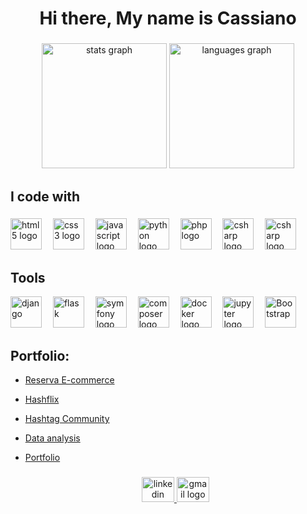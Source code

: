 <h1 align="center">Hi there, My name is Cassiano</h1>

###

<div align="center">
  <img src="https://github-readme-stats.vercel.app/api?username=CassianoOliveira23&hide_title=false&hide_rank=false&show_icons=true&include_all_commits=true&count_private=true&disable_animations=false&theme=great-gatsby&locale=en&hide_border=false&order=1" height="200" alt="stats graph"/>
  <img src="https://github-readme-stats.vercel.app/api/top-langs?username=CassianoOliveira23&locale=en&hide_title=false&layout=compact&card_width=320&langs_count=15&theme=great-gatsby&hide_border=false&order=2" height="200" alt="languages graph"  />

</div>

###

<p align="left"></p>

###

<h2 align="left">I code with</h2>

###

<div align="left">
  <img src="https://cdn.jsdelivr.net/gh/devicons/devicon/icons/html5/html5-original.svg" width="50" height="50" alt="html5 logo"  />
  <img width="10" />
  <img src="https://cdn.jsdelivr.net/gh/devicons/devicon/icons/css3/css3-original.svg" width="50" height="50" alt="css3 logo"  />
  <img width="10" />
  <img src="https://cdn.jsdelivr.net/gh/devicons/devicon/icons/javascript/javascript-original.svg" width="50" height="50" alt="javascript logo"  />
  <img width="10" />
  <img src="https://cdn.jsdelivr.net/gh/devicons/devicon/icons/python/python-original.svg" width="50" height="50" alt="python logo"  />
  <img width="10" />
  <img src="https://cdn.jsdelivr.net/gh/devicons/devicon/icons/php/php-original.svg" width="50" height="50" alt="php logo"  />
  <img width="10" />
  <img src="https://cdn.jsdelivr.net/gh/devicons/devicon/icons/csharp/csharp-original.svg" width="50" height="50" alt="csharp logo"  />
  <img width="10" />
  <img src="https://cdn.jsdelivr.net/gh/devicons/devicon/icons/c/c-original.svg" width="50" height="50" alt="csharp logo"  />

</div>

###

<h2 align="left">Tools</h2>
<div align="left">
  <img src="https://cdn.worldvectorlogo.com/logos/django.svg" alt="django" width="50" height="50"/>
  <img width="10" />
  <img src="https://www.vectorlogo.zone/logos/pocoo_flask/pocoo_flask-icon.svg" alt="flask" width="50" height="50"/> 
  <img width="10" />
  <img src="https://cdn.jsdelivr.net/gh/devicons/devicon/icons/symfony/symfony-original.svg" width="50" height="50" alt="symfony logo"  />
  <img width="10" />
  <img src="https://cdn.jsdelivr.net/gh/devicons/devicon/icons/composer/composer-original.svg" width="50" height="50" alt="composer logo"  />
  <img width="10" />
  <img src="https://cdn.jsdelivr.net/gh/devicons/devicon/icons/docker/docker-original.svg" width="50" height="50" alt="docker logo"  />
  <img width="10" />
  <img src="https://cdn.jsdelivr.net/gh/devicons/devicon/icons/jupyter/jupyter-original.svg" width="50" height="50" alt="jupyter logo"  />
  <img width="10" />
  <img   width="50" height="50" title="Bootstrap" src="https://cdn.jsdelivr.net/gh/devicons/devicon/icons/bootstrap/bootstrap-original.svg">
</div>

###
</div>

###

<!-- Portfolio -->
## Portfolio:
- [Reserva E-commerce](https://github.com/CassianoOliveira23/ecommerce.git)
- [Hashflix](https://github.com/CassianoOliveira23/Hashflix-Django.git)
- [Hashtag Community](https://github.com/CassianoOliveira23/Hashtag-community.git)
- [Data analysis](https://github.com/CassianoOliveira23/data_analysis_project.git)
- [Portfolio](https://portfolio-frontend-dusky-two.vercel.app/)




  ###

  <div align="center">
  <a href="https://www.linkedin.com/in/cassiano-oliveira-074950a7/" target="_blank">
    <img src="https://raw.githubusercontent.com/maurodesouza/profile-readme-generator/master/src/assets/icons/social/linkedin/default.svg" width="52" height="40" alt="linkedin logo"  />
  </a>
  <a href = "mailto:cassiano.borba@rede.ulbra.br" target="_blank">
    <img src="https://raw.githubusercontent.com/maurodesouza/profile-readme-generator/master/src/assets/icons/social/gmail/default.svg" width="52" height="40" alt="gmail logo"  />
  </a>
 </div>
 



